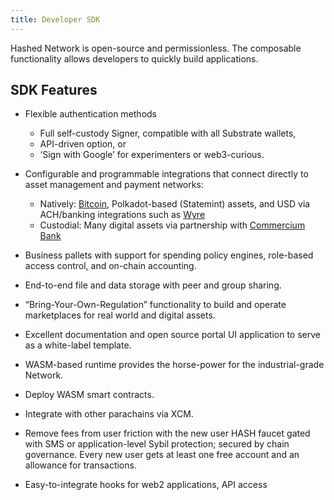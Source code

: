 ```yaml
---
title: Developer SDK 
---
```


<head>
  <title>Developer SDK</title>
  <meta charSet="utf-8" />
  <meta property="og:image" content="https://docs.hashed.network/img/monolith.png" />  <meta property="og:description" content="" />
  <meta property="og:title" content="W3F Grant M2 Approved" />
  <meta property="og:url" content="https://docs.hashed.network/docs/sdk" />
</head>


Hashed Network is open-source and permissionless. The composable functionality allows developers to quickly build applications.

## SDK Features

- Flexible authentication methods
    - Full self-custody Signer, compatible with all Substrate wallets, 
    - API-driven option, or 
    - ‘Sign with Google’ for experimenters or web3-curious.

- Configurable and programmable integrations that connect directly to asset management and payment networks: 
    - Natively:  [Bitcoin](/docs/nbv.md), Polkadot-based (Statemint) assets, and USD via ACH/banking integrations such as [Wyre](https://www.sendwyre.com/)
    - Custodial: Many digital assets via partnership with [Commercium Bank](https://commerciumbank.com/) 

- Business pallets with support for spending policy engines, role-based access control, and on-chain accounting.

- End-to-end file and data storage with peer and group sharing.

- “Bring-Your-Own-Regulation” functionality to build and operate marketplaces for real world and digital assets.

- Excellent documentation and open source portal UI application to serve as a white-label template.

- WASM-based runtime provides the horse-power for the industrial-grade Network. 

- Deploy WASM smart contracts.

- Integrate with other parachains via XCM.

- Remove fees from user friction with the new user HASH faucet gated with SMS or application-level Sybil protection; secured by chain governance. Every new user gets at least one free account and an allowance for transactions. 

- Easy-to-integrate hooks for web2 applications, API access 
